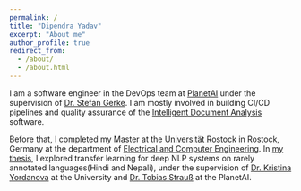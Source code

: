 ```yaml
---
permalink: /
title: "Dipendra Yadav"
excerpt: "About me"
author_profile: true
redirect_from: 
  - /about/
  - /about.html
---
```

I am a software engineer in the DevOps team at [PlanetAI](https://planet-ai.de/) under the supervision of [Dr. Stefan Gerke](https://www.linkedin.com/in/stefan-gerke-672830157/). I am mostly involved in building CI/CD pipelines and quality assurance of the [Intelligent Document Analysis](https://planet-ai.de/applications/document-analysis/) software.

 Before that, I completed my Master at the [Universität Rostock](https://www.uni-rostock.de/en/) in Rostock, Germany at the department of [Electrical and Computer Engineering](https://www.ief.uni-rostock.de/en/). In [my thesis](https://drive.google.com/file/d/1NZTEU9Y5CaPQ5qVhFie5uAVm5-ZiN_LW/view?usp=sharing), I explored transfer learning for deep NLP systems on rarely annotated languages(Hindi and Nepali), under the supervision of [Dr. Kristina Yordanova](https://scholar.google.de/citations?user=bU3bntoAAAAJ&hl=en) at the University and [Dr. Tobias Strauß](https://scholar.google.de/citations?user=LacV_SQAAAAJ&hl=en&oi=ao) at the PlanetAI.
